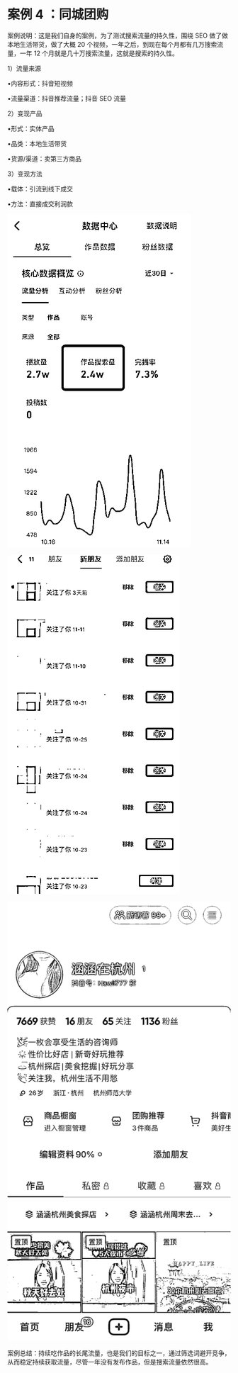 # 案例 4 ：同城团购

案例说明：这是我们自身的案例，为了测试搜索流量的持久性，围绕 SEO 做了做本地生活带货，做了大概 20 个视频，一年之后，到现在每个月都有几万搜索流量，一年 12 个月就是几十万搜索流量，这就是搜索的持久性。

1）流量来源

•内容形式：抖音短视频

•流量渠道：抖音推荐流量；抖音 SEO 流量

2）变现产品

•形式：实体产品

•品类：本地生活带货

•货源/渠道：卖第三方商品

3）变现方法

•载体：引流到线下成交

•方法：直接成交利润款

![](img/5733a823a707780484bcf92d4d7509ad.png)

![](img/b9db2e0dd337333540daa0bfe2b59699.png)

![](img/34ff01a164219d6d8f185eb45bb2de82.png)

案例总结：持续吃作品的长尾流量，也是我们的目标之一，通过筛选词避开竞争，从而稳定持续获取流量，尽管一年没有发布作品，但是搜索流量依然很高。